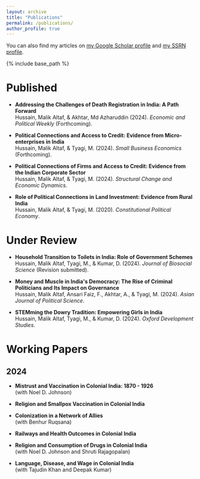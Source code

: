 ```yaml
---
layout: archive
title: "Publications"
permalink: /publications/
author_profile: true
---
```


You can also find my articles on [my Google Scholar profile](https://scholar.google.com/citations?hl=en&user=HeXslZEAAAAJ) and [my SSRN profile](https://papers.ssrn.com/sol3/cf_dev/AbsByAuth.cfm?per_id=2742099).

{% include base_path %}


# Published
- **Addressing the Challenges of Death Registration in India: A Path Forward**  
  Hussain, Malik Altaf, & Akhtar, Md Azharuddin (2024). _Economic and Political Weekly_ (Forthcoming).
  
- **Political Connections and Access to Credit: Evidence from Micro-enterprises in India**  
  Hussain, Malik Altaf, & Tyagi, M. (2024). _Small Business Economics_ (Forthcoming).
  
- **Political Connections of Firms and Access to Credit: Evidence from the Indian Corporate Sector**  
  Hussain, Malik Altaf, & Tyagi, M. (2024). _Structural Change and Economic Dynamics_.
  
- **Role of Political Connections in Land Investment: Evidence from Rural India**  
  Hussain, Malik Altaf, & Tyagi, M. (2020). _Constitutional Political Economy_.

# Under Review

- **Household Transition to Toilets in India: Role of Government Schemes**  
  Hussain, Malik Altaf, Tyagi, M., & Kumar, D. (2024). _Journal of Biosocial Science_ (Revision submitted).

- **Money and Muscle in India's Democracy: The Rise of Criminal Politicians and Its Impact on Governance**  
  Hussain, Malik Altaf, Ansari Faiz, F., Akhtar, A., & Tyagi, M. (2024). _Asian Journal of Political Science_.

- **STEMming the Dowry Tradition: Empowering Girls in India**  
  Hussain, Malik Altaf, Tyagi, M., & Kumar, D. (2024). _Oxford Development Studies_.

# Working Papers

## 2024

- **Mistrust and Vaccination in Colonial India: 1870 - 1926**  
  (with Noel D. Johnson)

- **Religion and Smallpox Vaccination in Colonial India**

- **Colonization in a Network of Allies**  
  (with Benhur Ruqsana)

- **Railways and Health Outcomes in Colonial India**

- **Religion and Consumption of Drugs in Colonial India**  
  (with Noel D. Johnson and Shruti Rajagopalan)

- **Language, Disease, and Wage in Colonial India**  
  (with Tajudin Khan and Deepak Kumar)

